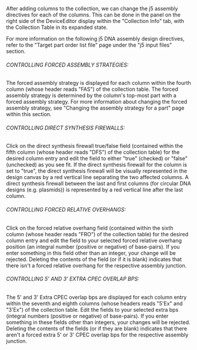 After adding columns to the collection, we can change the j5 assembly directives for each of the columns. This can be done in the panel on the right side of the DeviceEditor display within the "Collection Info" tab, with the Collection Table in its expanded state.

For more information on the following j5 DNA assembly design directives, refer to the "Target part order list file" page under the "j5 input files" section.

###### CONTROLLING FORCED ASSEMBLY STRATEGIES:

The forced assembly strategy is displayed for each column within the fourth column (whose header reads "FAS") of the collection table. The forced assembly strategy is determined by the column's top-most part with a forced assembly strategy. For more information about changing the forced assembly strategy, see "Changing the assembly strategy for a part" page within this section.

###### CONTROLLING DIRECT SYNTHESIS FIREWALLS:

Click on the direct synthesis firewall true/false field (contained within the fifth column (whose header reads "DFS") of the collection table) for the desired column entry and edit the field to either "true" (checked) or "false" (unchecked) as you see fit. If the direct synthesis firewall for the column is set to "true", the direct synthesis firewall will be visually represented in the design canvas by a red vertical line separating the two affected columns. A direct synthesis firewall between the last and first columns (for circular DNA designs (e.g. plasmids)) is represented by a red vertical line after the last column.

###### CONTROLLING FORCED RELATIVE OVERHANGS:

Click on the forced relative overhang field (contained within the sixth column (whose header reads "FRO") of the collection table) for the desired column entry and edit the field to your selected forced relative overhang position (an integral number (positive or negative) of base-pairs). If you enter something in this field other than an integer, your change will be rejected. Deleting the contents of the field (or if it is blank) indicates that there isn't a forced relative overhang for the respective assembly junction.

###### CONTROLLING 5' AND 3' EXTRA CPEC OVERLAP BPS:

The 5' and 3' Extra CPEC overlap bps are displayed for each column entry within the seventh and eighth columns (whose headers reads "5'Ex" and "3'Ex") of the collection table. Edit the fields to your selected extra bps (integral numbers (positive or negative) of base-pairs). If you enter something in these fields other than integers, your changes will be rejected. Deleting the contents of the fields (or if they are blank) indicates that there aren't a forced extra 5' or 3' CPEC overlap bps for the respective assembly junction.


